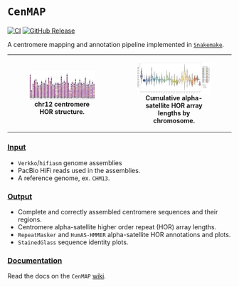 # `CenMAP`
[![CI](https://github.com/logsdon-lab/hgsvc3/actions/workflows/main.yml/badge.svg)](https://github.com/logsdon-lab/hgsvc3/actions/workflows/main.yml)
[![GitHub Release](https://img.shields.io/github/v/release/logsdon-lab/CenMAP)](https://github.com/logsdon-lab/CenMAP/releases)

A centromere mapping and annotation pipeline implemented in [`Snakemake`](https://snakemake.github.io/).

<table>
  <tr>
    <th>
      <figure float="left">
        <img align="middle" src="docs/all_cens_chr12_small.png" width="100%">
        <figcaption>chr12 centromere HOR structure.</figcaption>
      </figure>
    </th>
    <th>
      <figure float="left">
        <img align="middle" src="docs/all_AS-HOR_lengths.png" width="100%">
        <figcaption>Cumulative alpha-satellite HOR array lengths by chromosome.</figcaption>
      </figure>
    </th>
  </tr>
</table>

### [Input](https://github.com/logsdon-lab/CenMAP/wiki/2.-Getting-Started#data)
* `Verkko`/`hifiasm` genome assemblies
* PacBio HiFi reads used in the assemblies.
* A reference genome, ex. `CHM13`.

### [Output](https://github.com/logsdon-lab/CenMAP/wiki/5.-Output)
* Complete and correctly assembled centromere sequences and their regions.
* Centromere alpha-satellite higher order repeat (HOR) array lengths.
* `RepeatMasker` and `HumAS-HMMER` alpha-satellite HOR annotations and plots.
* `StainedGlass` sequence identity plots.

### [Documentation]((https://github.com/logsdon-lab/CenMAP/wiki))
Read the docs on the `CenMAP` [wiki](https://github.com/logsdon-lab/CenMAP/wiki).
